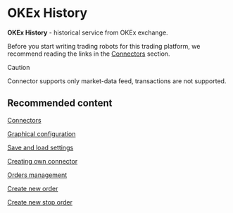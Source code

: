 # OKEx History

**OKEx History** - historical service from OKEx exchange.

Before you start writing trading robots for this trading platform, we recommend reading the links in the [Connectors](../../connectors.md) section.

> [!CAUTION]
> Connector supports only market-data feed, transactions are not supported.

## Recommended content

[Connectors](../../connectors.md)

[Graphical configuration](../graphical_configuration.md)

[Save and load settings](../save_and_load_settings.md)

[Creating own connector](../creating_own_connector.md)

[Orders management](../../orders_management.md)

[Create new order](../../orders_management/create_new_order.md)

[Create new stop order](../../orders_management/create_new_stop_order.md)
